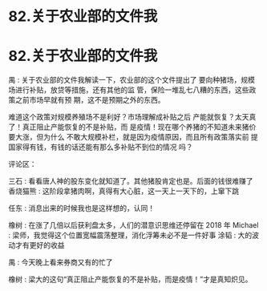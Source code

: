 # 82.关于农业部的文件我

# 82.关于农业部的文件我

禺 : 关于农业部的文件我解读一下，农业部的这个文件提出了 要向种猪场，规模场进行补贴，放贷等措施，还有其他的监 管，保险一堆乱七八糟的东西，这些政策之前市场早就有预 期，这不是预期之外的东西。

难道这个政策对规模养殖场不是利好？市场理解成补贴之后 产能就恢复？太天真了！真正阻止产能恢复的不是补贴，而 是疫情！现在哪个养猪的不知道未来猪价要大涨，但为什么 不敢大规模补栏，就是因为疫情原因，而且所有政策落实前 提国家得有钱，有钱的话还能有那么多补贴不到位的情况 吗？

评论区：

三石 : 看看唐人神的股东变化就知道了。其他猪股肯定也是。后面的钱很难赚了 香烧猫熊 : 这阶段拿猪肉啊，真得有大心脏，这一天上一天下的，上窜下跳

任东 : 消息出来的时候我也是这样想的，认同！

橡树 : 在涨了几倍以后获利盘太多，人们的潜意识思维还停留在 2018 年 Michael : 梁师，我觉得这个位置宽幅震荡整理，消化浮筹未必不是一件好事 涂韬 : 大的波动才有更好的收益

禺 : 今天晚上看来券商又有的忙了

橡树 : 梁大的这句“真正阻止产能恢复的不是补贴，而是疫情！”才是真知炽见。